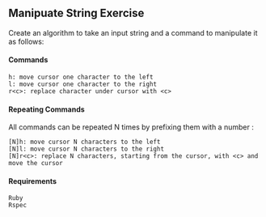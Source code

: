 ## Manipuate String Exercise
Create an algorithm to take an input string and a command to manipulate it as follows:

#### Commands
```
h: move cursor one character to the left  
l: move cursor one character to the right  
r<c>: replace character under cursor with <c>  
```

#### Repeating Commands
All commands can be repeated N times by prefixing them with a number :
```
[N]h: move cursor N characters to the left  
[N]l: move cursor N characters to the right  
[N]r<c>: replace N characters, starting from the cursor, with <c> and move the cursor  
```

#### Requirements
```
Ruby
Rspec
```
